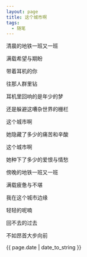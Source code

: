 ```yaml
---
layout: page
title: 这个城市啊
tags:
  - 随笔
---
```


<p>清晨的地铁一班又一班</p>
<p>满载希望与期盼</p>
<p>带着耳机的你</p>
<p>往那人群里钻</p>
<p>耳机里回响的是年少的梦</p>
<p>还是躲避这嘈杂世界的栅栏</p>
<p>这个城市啊</p>
<p>她隐藏了多少的痛苦和辛酸</p>
<p>这个城市啊</p>
<p>她种下了多少的爱恨与情愁</p>
<p>傍晚的地铁一班又一班</p>
<p>满载疲惫与不堪</p>
<p>我在这个城市边缘</p>
<p>轻轻的呢喃</p>
<p>回不去的过去</p>
<p>不如昂首大步向前</p>
<p>{{ page.date | date_to_string }}</p>

